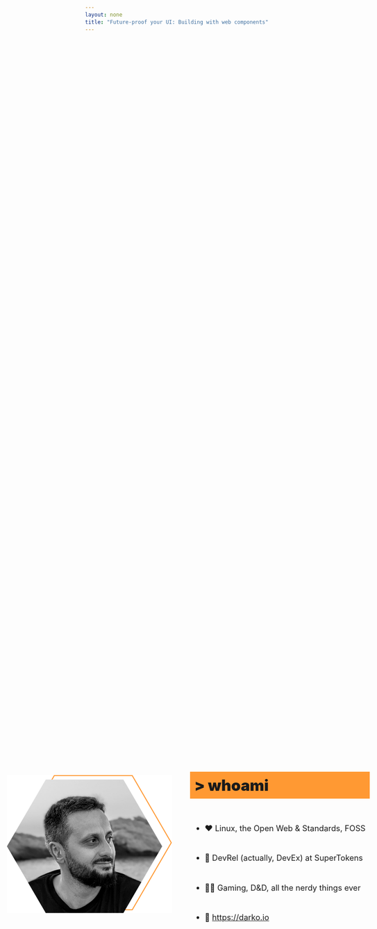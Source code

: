 ```yaml
---
layout: none
title: "Future-proof your UI: Building with web components"
---
```


<img src="../me.png" />

<div class="whoami">

## > whoami

- ❤️ Linux, the Open Web & Standards, FOSS

- 💼 DevRel (actually, DevEx) at SuperTokens

- 🧙‍♂️ Gaming, D&D, all the nerdy things ever

- 📝 https://darko.io

</div>

<style>
  img {
    position: absolute;
    top: 50%;
    transform: translateY(-50%);
    width: 380px;
    left: 5%;
  }

  .whoami {
    position: absolute;
    display: flex;
    flex-direction: column;
    align-items: center;
    justify-content: center;
    left: 50%;
    height: 100%;
    top: 50%;
    transform: translateY(-50%);

    h2 {
      width: 100%;
      text-align: left;
      background: linear-gradient(to right, #ff9933, #ff9933);
      padding: 10px;
      font-size: 2.5em;
      font-weight: 900;
      margin-bottom: 20px;
    }

    li {
      font-size: 1.3em;
      padding: 5px 0;
    }
  }
</style>
